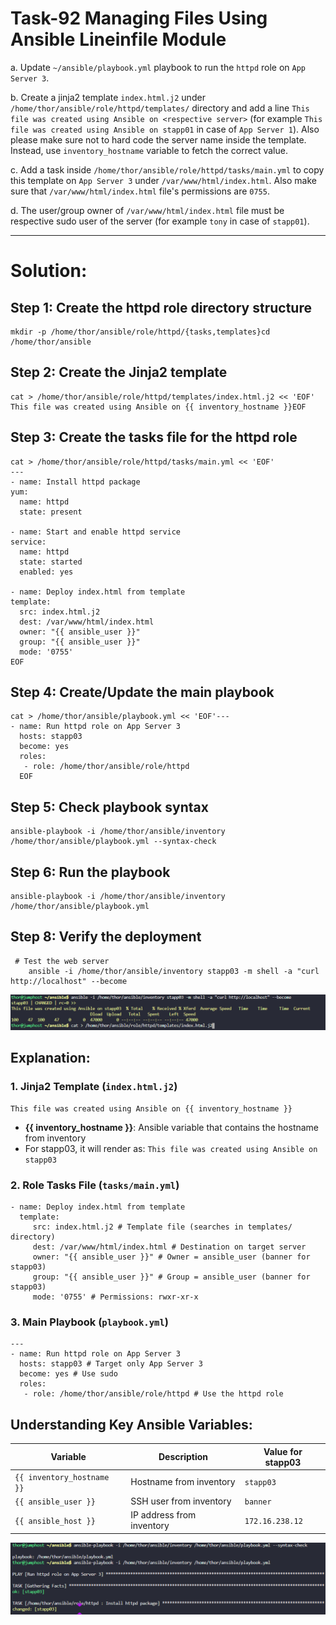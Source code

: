﻿# Task-92 Managing Files Using Ansible Lineinfile Module

a. Update `~/ansible/playbook.yml` playbook to run the `httpd` role on `App Server 3`.

b. Create a jinja2 template `index.html.j2` under `/home/thor/ansible/role/httpd/templates/` directory and add a line `This file was created using Ansible on <respective server>` (for example `This file was created using Ansible on stapp01` in case of `App Server 1`). Also please make sure not to hard code the server name inside the template. Instead, use `inventory_hostname` variable to fetch the correct value.

c. Add a task inside `/home/thor/ansible/role/httpd/tasks/main.yml` to copy this template on `App Server 3` under `/var/www/html/index.html`. Also make sure that `/var/www/html/index.html` file's permissions are `0755`.

d. The user/group owner of `/var/www/html/index.html` file must be respective sudo user of the server (for example `tony` in case of `stapp01`).


---

# Solution:



## Step 1: Create the httpd role directory structure

    mkdir -p /home/thor/ansible/role/httpd/{tasks,templates}cd /home/thor/ansible

## Step 2: Create the Jinja2 template

    cat > /home/thor/ansible/role/httpd/templates/index.html.j2 << 'EOF'
    This file was created using Ansible on {{ inventory_hostname }}EOF

## Step 3: Create the tasks file for the httpd role

    cat > /home/thor/ansible/role/httpd/tasks/main.yml << 'EOF'
    ---
    - name: Install httpd package
    yum:
      name: httpd
      state: present

    - name: Start and enable httpd service
    service:
      name: httpd
      state: started
      enabled: yes

    - name: Deploy index.html from template
    template:
      src: index.html.j2
      dest: /var/www/html/index.html
      owner: "{{ ansible_user }}"
      group: "{{ ansible_user }}"
      mode: '0755'
    EOF

## Step 4: Create/Update the main playbook

    cat > /home/thor/ansible/playbook.yml << 'EOF'---
    - name: Run httpd role on App Server 3
      hosts: stapp03
      become: yes
      roles:
       - role: /home/thor/ansible/role/httpd
      EOF


## Step 5: Check playbook syntax

    ansible-playbook -i /home/thor/ansible/inventory /home/thor/ansible/playbook.yml --syntax-check

## Step 6: Run the playbook

    ansible-playbook -i /home/thor/ansible/inventory /home/thor/ansible/playbook.yml

## Step 8: Verify the deployment
```
 # Test the web server
    ansible -i /home/thor/ansible/inventory stapp03 -m shell -a "curl http://localhost" --become
```

![alt text](image-1.png)
## Explanation:

### 1. Jinja2 Template (`index.html.j2`)

    This file was created using Ansible on {{ inventory_hostname }}

- **{{ inventory\_hostname }}**: Ansible variable that contains the hostname from inventory
- For stapp03, it will render as: `This file was created using Ansible on stapp03`

### 2. Role Tasks File (`tasks/main.yml`)

    - name: Deploy index.html from template
      template:
         src: index.html.j2 # Template file (searches in templates/ directory)
         dest: /var/www/html/index.html # Destination on target server
         owner: "{{ ansible_user }}" # Owner = ansible_user (banner for stapp03)
         group: "{{ ansible_user }}" # Group = ansible_user (banner for stapp03)
         mode: '0755' # Permissions: rwxr-xr-x

### 3. Main Playbook (`playbook.yml`)

    ---
    - name: Run httpd role on App Server 3
      hosts: stapp03 # Target only App Server 3
      become: yes # Use sudo
      roles:
       - role: /home/thor/ansible/role/httpd # Use the httpd role

## Understanding Key Ansible Variables:

| Variable | Description | Value for stapp03 |
| --- | --- | --- |
| `{{ inventory_hostname }}` | Hostname from inventory | `stapp03` |
| `{{ ansible_user }}` | SSH user from inventory | `banner` |
| `{{ ansible_host }}` | IP address from inventory | `172.16.238.12` |

![alt text](image.png)